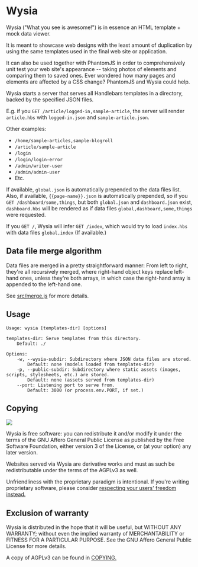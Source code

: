 Wysia
===

Wysia ("What you see is awesome!") is in essence an HTML template + mock data viewer.

It is meant to showcase web designs with the least amount of duplication by using the same templates used in the final web site or application.

It can also be used together with PhantomJS in order to comprehensively unit test your web site's appearance -- taking photos of elements and comparing them to saved ones. Ever wondered how many pages and elements are affected by a CSS change? PhantomJS and Wysia could help.

Wysia starts a server that serves all Handlebars templates in a directory, backed by the specified JSON files.

E.g. if you `GET /article/logged-in,sample-article`, the server will render `article.hbs` with `logged-in.json` and `sample-article.json`.

Other examples:

* `/home/sample-articles,sample-blogroll`
* `/article/sample-article`
* `/login`
* `/login/login-error`
* `/admin/writer-user`
* `/admin/admin-user`
* Etc.

If available, `global.json` is automatically prepended to the data files list. Also, if available, `{{page-name}}.json` is automatically prepended, so if you `GET /dashboard/some,things`, but both `global.json` and `dashboard.json` exist, `dashboard.hbs` will be rendered as if data files `global,dashboard,some,things` were requested.

If you `GET /`, Wysia will infer `GET /index`, which would try to load `index.hbs` with data files `global,index` (If available.)

Data file merge algorithm
---

Data files are merged in a pretty straightforward manner: From left to right, they're all recursively merged, where right-hand object keys replace left-hand ones, unless they're both arrays, in which case the right-hand array is appended to the left-hand one.

See [src/merge.js](src/merge.js) for more details.

Usage
---

	Usage: wysia [templates-dir] [options]

	templates-dir: Serve templates from this directory.
		Default: ./

	Options:
		-w, --wysia-subdir: Subdirectory where JSON data files are stored.
			Default: none (models loaded from templates-dir)
		-p, --public-subdir: Subdirectory where static assets (images, scripts, stylesheets, etc.) are stored.
			Default: none (assets served from templates-dir)
		--port: Listening port to serve from.
			Default: 3000 (or process.env.PORT, if set.)

Copying
---

![](https://www.gnu.org/graphics/agplv3-155x51.png)

Wysia is free software: you can redistribute it and/or modify it under the terms of the GNU Affero General Public License as published by the Free Software Foundation, either version 3 of the License, or (at your option) any later version.

Websites served via Wysia are derivative works and must as such be redistributable under the terms of the AGPLv3 as well.

Unfriendliness with the proprietary paradigm is intentional. If you're writing proprietary software, please consider [respecting your users' freedom instead.](https://www.gnu.org/philosophy/free-sw.html)

Exclusion of warranty
---

Wysia is distributed in the hope that it will be useful, but WITHOUT ANY WARRANTY; without even the implied warranty of MERCHANTABILITY or FITNESS FOR A PARTICULAR PURPOSE. See the GNU Affero General Public License for more details.

A copy of AGPLv3 can be found in [COPYING.](COPYING)
